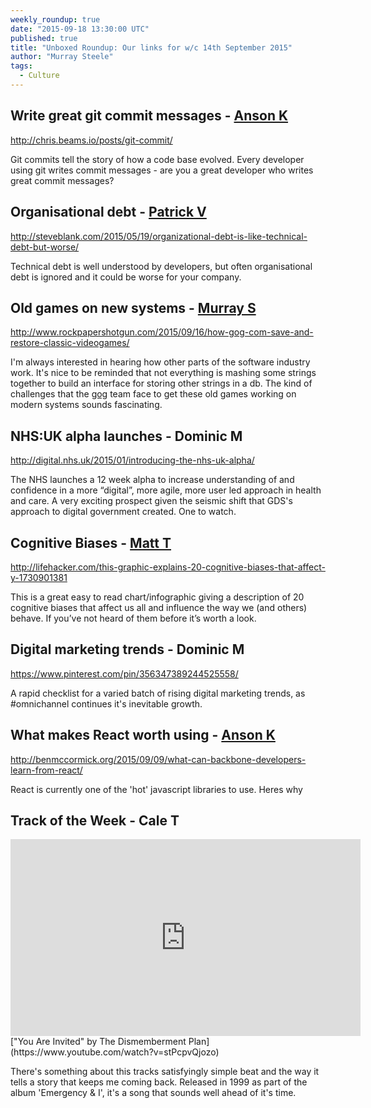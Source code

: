 ```yaml
---
weekly_roundup: true
date: "2015-09-18 13:30:00 UTC"
published: true
title: "Unboxed Roundup: Our links for w/c 14th September 2015"
author: "Murray Steele"
tags:
  - Culture
---
```


## Write great git commit messages - [Anson K](/people#anson-kelly)

http://chris.beams.io/posts/git-commit/

Git commits tell the story of how a code base evolved. Every developer using git writes commit messages - are you a great developer who writes great commit messages?

## Organisational debt - [Patrick V](/people#patrick-vine)

http://steveblank.com/2015/05/19/organizational-debt-is-like-technical-debt-but-worse/

Technical debt is well understood by developers, but often organisational debt is ignored and it could be worse for your company.

## Old games on new systems - [Murray S](/people#murray-steele)

http://www.rockpapershotgun.com/2015/09/16/how-gog-com-save-and-restore-classic-videogames/

I'm always interested in hearing how other parts of the software industry work.  It's nice to be reminded that not everything is mashing some strings together to build an interface for storing other strings in a db.  The kind of challenges that the [gog](http://gog.com) team face to get these old games working on modern systems sounds fascinating.

## NHS:UK alpha launches - Dominic M

http://digital.nhs.uk/2015/01/introducing-the-nhs-uk-alpha/

The NHS launches a 12 week alpha to increase understanding of and confidence in a more “digital”, more agile, more user led approach in health and care. A very exciting prospect given the seismic shift that GDS's approach to digital government created. One to watch.

## Cognitive Biases - [Matt T](https://uk.linkedin.com/in/mattturrell1)

http://lifehacker.com/this-graphic-explains-20-cognitive-biases-that-affect-y-1730901381

This is a great easy to read chart/infographic giving a description of 20 cognitive biases that affect us all and influence the way we (and others) behave. If you’ve not heard of them before it’s worth a look.

## Digital marketing trends - Dominic M

https://www.pinterest.com/pin/356347389244525558/

A rapid checklist for a varied batch of rising digital marketing trends, as #omnichannel continues it's inevitable growth.

## What makes React worth using - [Anson K](/people#anson-kelly)

http://benmccormick.org/2015/09/09/what-can-backbone-developers-learn-from-react/

React is currently one of the 'hot' javascript libraries to use. Heres why

## Track of the Week - Cale T

<iframe width="560" height="315" src="https://www.youtube.com/embed/stPcpvQjozo" frameborder="0" allowfullscreen></iframe>
["You Are Invited" by The Dismemberment Plan](https://www.youtube.com/watch?v=stPcpvQjozo)

There's something about this tracks satisfyingly simple beat and the way it tells a story that keeps me coming back. Released in 1999 as part of the album 'Emergency & I', it's a song that sounds well ahead of it's time.

